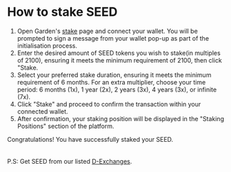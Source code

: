 # How to stake SEED

1. Open Garden's [stake](https://app.garden.finance/stake/) page and connect your wallet. You will be prompted to sign a message from your wallet pop-up as part of the initialisation process.
2. Enter the desired amount of SEED tokens you wish to stake(in multiples of 2100), ensuring it meets the minimum requirement of 2100, then click "Stake. &#x20;
3. Select your preferred stake duration, ensuring it meets the minimum requirement of 6 months. For an extra multiplier, choose your time period: 6 months (1x), 1 year (2x), 2 years (3x), 4 years (3x), or infinite (7x).
4. Click "Stake" and proceed to confirm the transaction within your connected wallet.
5. After confirmation, your staking position will be displayed in the "Staking Positions" section of the platform.

Congratulations! You have successfully staked your SEED.\
\
\
P.S: Get SEED from our listed [D-Exchanges](https://www.coingecko.com/en/coins/garden-finance).
